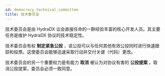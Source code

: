 ```yaml
---
id: democracy_technical_committee
title: 技术委员会
---
```


技术委员会是由 HydraDX 议会直接任命的一群经验丰富的核心开发人员。其主要任务是维护 HydraDX 协议的技术稳定性。

技术委员会有权 **制定紧急公投** ，该公投可以与任何其他有效公投同时进行快速跟踪和投票。这使委员会能够迅速采取行动并交付关键（代码）更改。

技术委员会的另一个重要权力是有能力 **取消** 被认为对协议有害的 **公投提案** 。取消公投提案，委员会必须一致同意。
